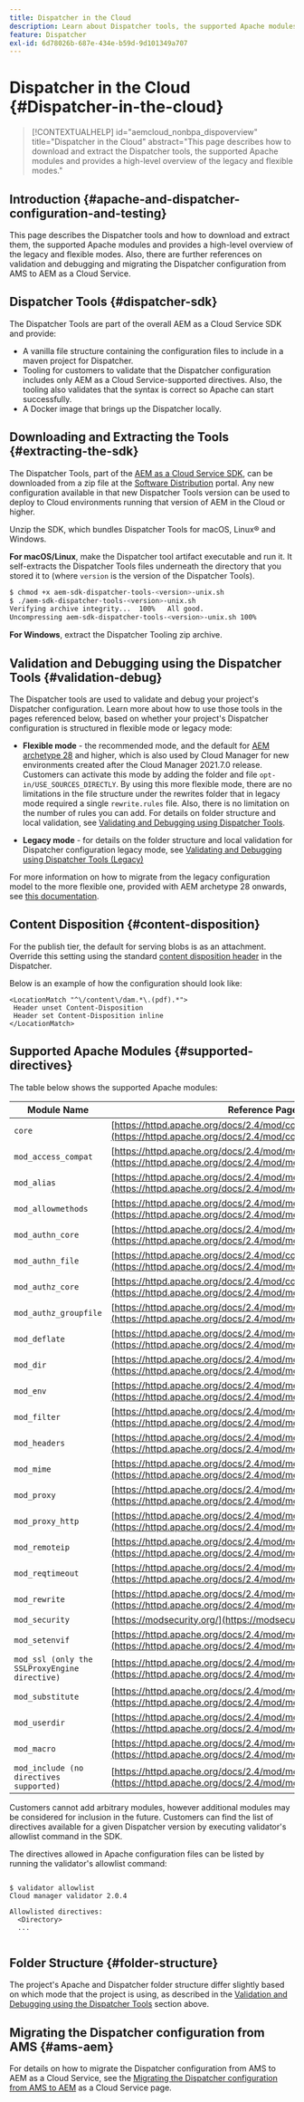 ```yaml
---
title: Dispatcher in the Cloud
description: Learn about Dispatcher tools, the supported Apache modules and the legacy and flexible modes.
feature: Dispatcher
exl-id: 6d78026b-687e-434e-b59d-9d101349a707
---
```

# Dispatcher in the Cloud {#Dispatcher-in-the-cloud}

>[!CONTEXTUALHELP]
>id="aemcloud_nonbpa_dispoverview"
>title="Dispatcher in the Cloud"
>abstract="This page describes how to download and extract the Dispatcher tools, the supported Apache modules and provides a high-level overview of the legacy and flexible modes."

## Introduction {#apache-and-dispatcher-configuration-and-testing}

This page describes the Dispatcher tools and how to download and extract them, the supported Apache modules and provides a high-level overview of the legacy and flexible modes. Also, there are further references on validation and debugging and migrating the Dispatcher configuration from AMS to AEM as a Cloud Service. <!-- ERROR: NOT FOUND (HTTP ERROR 404) Also, see [this video](https://experienceleague.adobe.com/docs/experience-manager-learn/cloud-service/cloud-5/cloud5-aem-dispatcher-cloud.html) for additional details about deploying dispatcher files in a cloud service environment. -->

## Dispatcher Tools {#dispatcher-sdk}

The Dispatcher Tools are part of the overall AEM as a Cloud Service SDK and provide:

* A vanilla file structure containing the configuration files to include in a maven project for Dispatcher.
* Tooling for customers to validate that the Dispatcher configuration includes only AEM as a Cloud Service-supported directives. Also, the tooling also validates that the syntax is correct so Apache can start successfully.
* A Docker image that brings up the Dispatcher locally.

## Downloading and Extracting the Tools {#extracting-the-sdk}

The Dispatcher Tools, part of the [AEM as a Cloud Service SDK](/help/implementing/developing/introduction/aem-as-a-cloud-service-sdk.md), can be downloaded from a zip file at the [Software Distribution](https://downloads.experiencecloud.adobe.com/content/software-distribution/en/aemcloud.html) portal. Any new configuration available in that new Dispatcher Tools version can be used to deploy to Cloud environments running that version of AEM in the Cloud or higher.

Unzip the SDK, which bundles Dispatcher Tools for macOS, Linux&reg; and Windows.

**For macOS/Linux**, make the Dispatcher tool artifact executable and run it. It self-extracts the Dispatcher Tools files underneath the directory that you stored it to (where `version` is the version of the Dispatcher Tools).

```bash
$ chmod +x aem-sdk-dispatcher-tools-<version>-unix.sh
$ ./aem-sdk-dispatcher-tools-<version>-unix.sh
Verifying archive integrity...  100%   All good.
Uncompressing aem-sdk-dispatcher-tools-<version>-unix.sh 100%

```

**For Windows**, extract the Dispatcher Tooling zip archive.

## Validation and Debugging using the Dispatcher Tools {#validation-debug}

The Dispatcher tools are used to validate and debug your project's Dispatcher configuration. Learn more about how to use those tools in the pages referenced below, based on whether your project's Dispatcher configuration is structured in flexible mode or legacy mode:

* **Flexible mode** - the recommended mode, and the default for [AEM archetype 28](https://experienceleague.adobe.com/docs/experience-manager-core-components/using/developing/archetype/overview.html?lang=en) and higher, which is also used by Cloud Manager for new environments created after the Cloud Manager 2021.7.0 release. Customers can activate this mode by adding the folder and file `opt-in/USE_SOURCES_DIRECTLY`. By using this more flexible mode, there are no limitations in the file structure under the rewrites folder that in legacy mode required a single `rewrite.rules` file. Also, there is no limitation on the number of rules you can add. For details on folder structure and local validation, see [Validating and Debugging using Dispatcher Tools](/help/implementing/dispatcher/validation-debug.md).

* **Legacy mode** - for details on the folder structure and local validation for Dispatcher configuration legacy mode, see [Validating and Debugging using Dispatcher Tools (Legacy)](/help/implementing/dispatcher/validation-debug-legacy.md)

For more information on how to migrate from the legacy configuration model to the more flexible one, provided with AEM archetype 28 onwards, see [this documentation](/help/implementing/dispatcher/validation-debug.md#migrating).
  
## Content Disposition {#content-disposition}

For the publish tier, the default for serving blobs is as an attachment. Override this setting using the standard [content disposition header](https://developer.mozilla.org/en-US/docs/Web/HTTP/Headers/Content-Disposition) in the Dispatcher.

Below is an example of how the configuration should look like:

```
<LocationMatch "^\/content\/dam.*\.(pdf).*">
 Header unset Content-Disposition
 Header set Content-Disposition inline
</LocationMatch>
```

## Supported Apache Modules {#supported-directives}

The table below shows the supported Apache modules:

| Module Name | Reference Page |
|---|---|
| `core` | [https://httpd.apache.org/docs/2.4/mod/core.html](https://httpd.apache.org/docs/2.4/mod/core.html) |
| `mod_access_compat` | [https://httpd.apache.org/docs/2.4/mod/mod_access_compat.html](https://httpd.apache.org/docs/2.4/mod/mod_access_compat.html) |
| `mod_alias` | [https://httpd.apache.org/docs/2.4/mod/mod_alias.html](https://httpd.apache.org/docs/2.4/mod/mod_alias.html) |
| `mod_allowmethods` | [https://httpd.apache.org/docs/2.4/mod/mod_allowmethods.html](https://httpd.apache.org/docs/2.4/mod/mod_allowmethods.html) |
| `mod_authn_core` | [https://httpd.apache.org/docs/2.4/mod/mod_authn_core.html](https://httpd.apache.org/docs/2.4/mod/mod_authn_core.html) |
| `mod_authn_file` | [https://httpd.apache.org/docs/2.4/mod/core.html](https://httpd.apache.org/docs/2.4/mod/mod_authn_file.html) |
| `mod_authz_core` | [https://httpd.apache.org/docs/2.4/mod/core.html](https://httpd.apache.org/docs/2.4/mod/mod_authz_core.html) |
| `mod_authz_groupfile` | [https://httpd.apache.org/docs/2.4/mod/mod_authz_groupfile.html](https://httpd.apache.org/docs/2.4/mod/mod_authz_groupfile.html) |
| `mod_deflate` | [https://httpd.apache.org/docs/2.4/mod/mod_deflate.html](https://httpd.apache.org/docs/2.4/mod/mod_deflate.html) |
| `mod_dir` | [https://httpd.apache.org/docs/2.4/mod/mod_dir.html](https://httpd.apache.org/docs/2.4/mod/mod_dir.html) |
| `mod_env` | [https://httpd.apache.org/docs/2.4/mod/mod_env.html](https://httpd.apache.org/docs/2.4/mod/mod_env.html) |
| `mod_filter` | [https://httpd.apache.org/docs/2.4/mod/mod_filter.html](https://httpd.apache.org/docs/2.4/mod/mod_filter.html) |
| `mod_headers` | [https://httpd.apache.org/docs/2.4/mod/mod_headers.html](https://httpd.apache.org/docs/2.4/mod/mod_headers.html) |
| `mod_mime` | [https://httpd.apache.org/docs/2.4/mod/mod_mime.html](https://httpd.apache.org/docs/2.4/mod/mod_mime.html) |
| `mod_proxy` | [https://httpd.apache.org/docs/2.4/mod/mod_proxy.html](https://httpd.apache.org/docs/2.4/mod/mod_proxy.html) |
| `mod_proxy_http` | [https://httpd.apache.org/docs/2.4/mod/mod_proxy_http.html](https://httpd.apache.org/docs/2.4/mod/mod_proxy_http.html) |
| `mod_remoteip` | [https://httpd.apache.org/docs/2.4/mod/mod_remoteip.html](https://httpd.apache.org/docs/2.4/mod/mod_remoteip.html) |
| `mod_reqtimeout` | [https://httpd.apache.org/docs/2.4/mod/mod_reqtimeout.html](https://httpd.apache.org/docs/2.4/mod/mod_reqtimeout.html) |
| `mod_rewrite` | [https://httpd.apache.org/docs/2.4/mod/mod_rewrite.html](https://httpd.apache.org/docs/2.4/mod/mod_rewrite.html) |
| `mod_security` | [https://modsecurity.org/](https://modsecurity.org/) |
| `mod_setenvif` | [https://httpd.apache.org/docs/2.4/mod/mod_setenvif.html](https://httpd.apache.org/docs/2.4/mod/mod_setenvif.html) |
| `mod_ssl (only the SSLProxyEngine directive)` | [https://httpd.apache.org/docs/2.4/mod/mod_ssl.html#sslproxyengine](https://httpd.apache.org/docs/2.4/mod/mod_ssl.html#sslproxyengine) |
| `mod_substitute` | [https://httpd.apache.org/docs/2.4/mod/mod_substitute.html](https://httpd.apache.org/docs/2.4/mod/mod_substitute.html) |
| `mod_userdir` | [https://httpd.apache.org/docs/2.4/mod/mod_userdir.html](https://httpd.apache.org/docs/2.4/mod/mod_userdir.html) |
| `mod_macro` | [https://httpd.apache.org/docs/2.4/mod/mod_macro.html](https://httpd.apache.org/docs/2.4/mod/mod_macro.html) |
| `mod_include (no directives supported)` | [https://httpd.apache.org/docs/2.4/mod/mod_include.html](https://httpd.apache.org/docs/2.4/mod/mod_include.html) |


Customers cannot add arbitrary modules, however additional modules may be considered for inclusion in the future. Customers can find the list of directives available for a given Dispatcher version by executing validator's allowlist command in the SDK.

The directives allowed in Apache configuration files can be listed by running the validator's allowlist command:

```

$ validator allowlist
Cloud manager validator 2.0.4
 
Allowlisted directives:
  <Directory>
  ...
  
```

## Folder Structure {#folder-structure}

The project's Apache and Dispatcher folder structure differ slightly based on which mode that the project is using, as described in the [Validation and Debugging using the Dispatcher Tools](#validation-debug) section above.

## Migrating the Dispatcher configuration from AMS {#ams-aem}

For details on how to migrate the Dispatcher configuration from AMS to AEM as a Cloud Service, see the [Migrating the Dispatcher configuration from AMS to AEM](/help/implementing/dispatcher/ams-aem.md) as a Cloud Service page.
